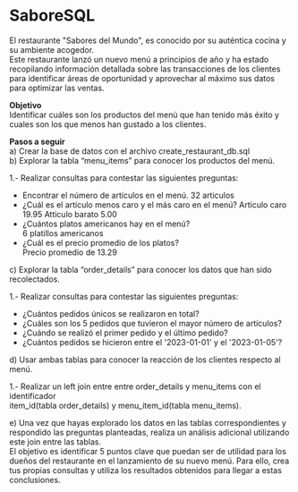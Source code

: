 # SaboreSQL  
El restaurante "Sabores del Mundo", es conocido por su auténtica cocina y su ambiente
acogedor.  
Este restaurante lanzó un nuevo menú a principios de año y ha estado recopilando
información detallada sobre las transacciones de los clientes para identificar áreas de
oportunidad y aprovechar al máximo sus datos para optimizar las ventas.  
  
**Objetivo**  
Identificar cuáles son los productos del menú que han tenido más éxito y cuales son los que
menos han gustado a los clientes.  
  
**Pasos a seguir**  
a) Crear la base de datos con el archivo create_restaurant_db.sql  
b) Explorar la tabla “menu_items” para conocer los productos del menú.  
  
1.- Realizar consultas para contestar las siguientes preguntas:  
* Encontrar el número de artículos en el menú.
32 articulos  
* ¿Cuál es el artículo menos caro y el más caro en el menú?
Articulo caro 19.95
Atticulo barato 5.00  
* ¿Cuántos platos americanos hay en el menú?  
6 platillos americanos  
* ¿Cuál es el precio promedio de los platos?  
Precio promedio de 13.29
  
c) Explorar la tabla “order_details” para conocer los datos que han sido recolectados.  
  
1.- Realizar consultas para contestar las siguientes preguntas:  
* ¿Cuántos pedidos únicos se realizaron en total?  
* ¿Cuáles son los 5 pedidos que tuvieron el mayor número de artículos?  
* ¿Cuándo se realizó el primer pedido y el último pedido?  
* ¿Cuántos pedidos se hicieron entre el '2023-01-01' y el '2023-01-05'?  

d) Usar ambas tablas para conocer la reacción de los clientes respecto al menú.  
  
1.- Realizar un left join entre entre order_details y menu_items con el identificador  
item_id(tabla order_details) y menu_item_id(tabla menu_items).  

e) Una vez que hayas explorado los datos en las tablas correspondientes y respondido las
preguntas planteadas, realiza un análisis adicional utilizando este join entre las tablas.   
El objetivo es identificar 5 puntos clave que puedan ser de utilidad para los dueños del
restaurante en el lanzamiento de su nuevo menú. Para ello, crea tus propias consultas y
utiliza los resultados obtenidos para llegar a estas conclusiones.  


